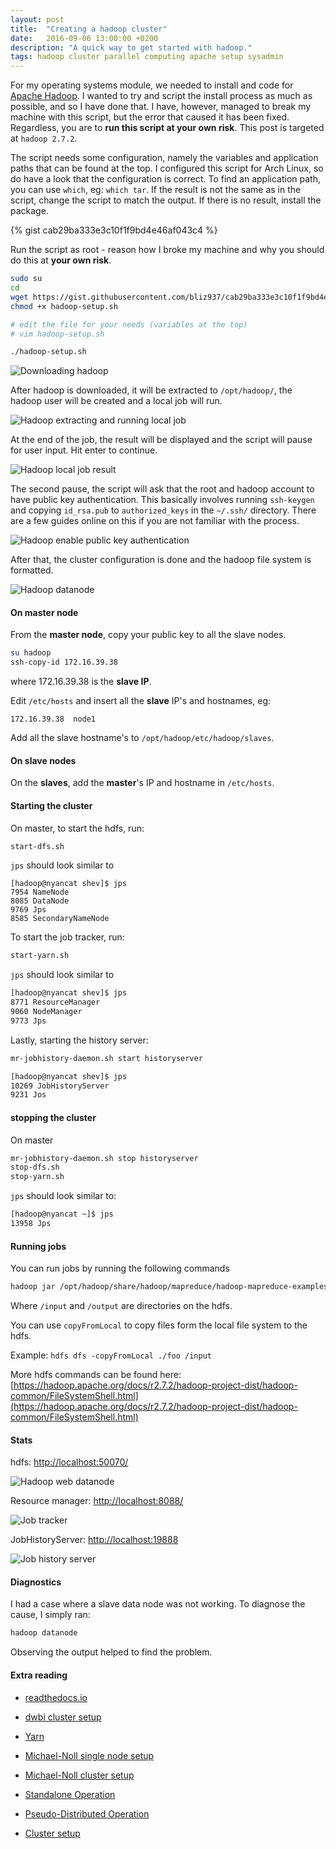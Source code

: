 ```yaml
---
layout: post
title:  "Creating a hadoop cluster"
date:   2016-09-06 13:00:00 +0200
description: "A quick way to get started with hadoop."
tags: hadoop cluster parallel computing apache setup sysadmin
---
```


For my operating systems module, we needed to install and code for [Apache Hadoop](https://en.wikipedia.org/wiki/Apache_Hadoop).
I wanted to try and script the install process as much as possible, and so I have done that. I have, however, managed to break my machine with this script, but the error that caused it has been fixed. Regardless, you are to **run this script at your own risk**. This post is targeted at ```hadoop 2.7.2```.

The script needs some configuration, namely the variables and application paths that can be found at the top.
I configured this script for Arch Linux, so do have a look that the configuration is correct. To find an application path, you can use ```which```, eg: ```which tar```. If the result is not the same as in the script, change the script to match the output. If there is no result, install the package.

{% gist cab29ba333e3c10f1f9bd4e46af043c4 %}

Run the script as root - reason how I broke my machine and why you should do this at **your own risk**.

```bash
sudo su
cd
wget https://gist.githubusercontent.com/bliz937/cab29ba333e3c10f1f9bd4e46af043c4/raw/hadoop-setup.sh
chmod +x hadoop-setup.sh

# edit the file for your needs (variables at the top)
# vim hadoop-setup.sh

./hadoop-setup.sh
```

![Downloading hadoop](/assets/2016/08/hadoop-download.png)

After hadoop is downloaded, it will be extracted to ```/opt/hadoop/```, the hadoop user will be created and a local job will run.

![Hadoop extracting and running local job](/assets/2016/08/hadoop_extract_and_run.png)

At the end of the job, the result will be displayed and the script will pause for user input. Hit enter to continue.

![Hadoop local job result](/assets/2016/08/hadoop_local_job.png)

The second pause, the script will ask that the root and hadoop account to have public key authentication. This basically involves running ```ssh-keygen``` and copying ```id_rsa.pub``` to ```authorized_keys``` in the ```~/.ssh/``` directory. There are a few guides online on this if you are not familiar with the process.

![Hadoop enable public key authentication](/assets/2016/08/hadoop_ssh_keys.png)

After that, the cluster configuration is done and the hadoop file system is formatted.

![Hadoop datanode](/assets/2016/08/hadoop_finish.png)

#### On master node

From the **master node**, copy your public key to all the slave nodes.

```bash
su hadoop
ssh-copy-id 172.16.39.38
```

where 172.16.39.38 is the **slave IP**.

Edit ```/etc/hosts``` and insert all the **slave** IP's and hostnames, eg:

```
172.16.39.38  node1
```

Add all the slave hostname's to ```/opt/hadoop/etc/hadoop/slaves```.


#### On slave nodes

On the **slaves**, add the **master**'s IP and hostname in ```/etc/hosts```.


#### Starting the cluster

On master, to start the hdfs, run:

```bash
start-dfs.sh
```

```jps``` should look similar to

```
[hadoop@nyancat shev]$ jps
7954 NameNode
8085 DataNode
9769 Jps
8585 SecondaryNameNode
```

To start the job tracker, run:

```bash
start-yarn.sh
```

```jps``` should look similar to

```bash
[hadoop@nyancat shev]$ jps
8771 ResourceManager
9060 NodeManager
9773 Jps
```

Lastly, starting the history server:

```bash
mr-jobhistory-daemon.sh start historyserver
```

```bash
[hadoop@nyancat shev]$ jps
10269 JobHistoryServer
9231 Jos
```

#### stopping the cluster

On master

```bash
mr-jobhistory-daemon.sh stop historyserver
stop-dfs.sh
stop-yarn.sh
```
```jps``` should look similar to:

```bash
[hadoop@nyancat ~]$ jps
13958 Jps
```

#### Running jobs

You can run jobs by running the following commands

```bash
hadoop jar /opt/hadoop/share/hadoop/mapreduce/hadoop-mapreduce-examples-2.7.2.jar /input/ /output/
```

Where ```/input``` and ```/output``` are directories on the hdfs.

You can use ```copyFromLocal``` to copy files form the local file system to the hdfs.

Example: ```hdfs dfs -copyFromLocal ./foo /input```

More hdfs commands can be found here: [https://hadoop.apache.org/docs/r2.7.2/hadoop-project-dist/hadoop-common/FileSystemShell.html](https://hadoop.apache.org/docs/r2.7.2/hadoop-project-dist/hadoop-common/FileSystemShell.html)

#### Stats

hdfs: [http://localhost:50070/](http://localhost:50070/)

![Hadoop web datanode](/assets/2016/08/hadoop-web-storage.png)

Resource manager:  [http://localhost:8088/](http://localhost:8088/)

![Job tracker](/assets/2016/08/yarn_job.png)

JobHistoryServer:  [http://localhost:19888](http://localhost:19888)

![Job history server](/assets/2016/08/history_server.png)

#### Diagnostics

I had a case where a slave data node was not working. To diagnose the cause, I simply ran:

```bash
hadoop datanode
```

Observing the output helped to find the problem.

#### Extra reading
* [readthedocs.io](https://doctuts.readthedocs.io/en/latest/hadoop.html)

* [dwbi cluster setup](https://dwbi.org/etl/bigdata/183-setup-hadoop-cluster)

* [Yarn](https://hadoop.apache.org/docs/r2.4.1/hadoop-yarn/hadoop-yarn-site/YARN.html)

* [Michael-Noll single node setup](http://www.michael-noll.com/tutorials/running-hadoop-on-ubuntu-linux-single-node-cluster/)

* [Michael-Noll cluster setup](http://www.michael-noll.com/tutorials/running-hadoop-on-ubuntu-linux-multi-node-cluster/)

* [Standalone Operation](https://hadoop.apache.org/docs/stable/hadoop-project-dist/hadoop-common/SingleCluster.html)

* [Pseudo-Distributed Operation](https://hadoop.apache.org/docs/stable/hadoop-project-dist/hadoop-common/SingleCluster.html)

* [Cluster setup](https://hadoop.apache.org/docs/stable/hadoop-project-dist/hadoop-common/ClusterSetup.html)
